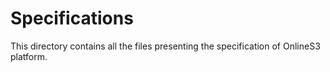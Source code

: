 # Specifications
This directory contains all the files presenting the specification of OnlineS3 platform.
